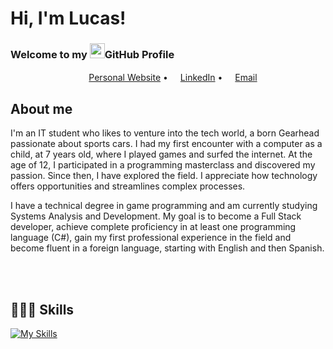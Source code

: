 <!--Presentantion-->
# Hi, I'm Lucas!

### Welcome to my <img src="https://img.icons8.com/color/96/000000/github--v1.png" height="24"/>GitHub Profile

<!--Link-->
<p align="center">
  <a href="coming soon"><img src="https://img.icons8.com/color/96/000000/internet.png" height="16"/>Personal Website</a> •
  <a href="https://www.linkedin.com/in/lucas-ten%C3%B3rio-b1976728a/"><img src="https://img.icons8.com/color/96/000000/linkedin-circled.png" height="16"/>LinkedIn</a> •
  <a href="mailto:lucassouza20804@gmail.com"><img src="https://img.icons8.com/color/96/000000/email.png" height="16"/>Email</a>
</p>

<!--About me-->
## About me

I'm an IT student who likes to venture into the tech world, a born Gearhead passionate about sports cars. I had my first encounter with a computer as a child, at 7 years old, where I played games and surfed the internet. At the age of 12, I participated in a programming masterclass and discovered my passion. Since then, I have explored the field. I appreciate how technology offers opportunities and streamlines complex processes.

I have a technical degree in game programming and am currently studying Systems Analysis and Development. My goal is to become a Full Stack developer, achieve complete proficiency in at least one programming language (C#), gain my first professional experience in the field and become fluent in a foreign language, starting with English and then Spanish.

<br></br>

## 🧑🏽‍💻 Skills
<!-- Skills: Programming Languages -->
[![My Skills](https://skillicons.dev/icons?i=cs,py,js,html,css)](https://skillicons.dev)

